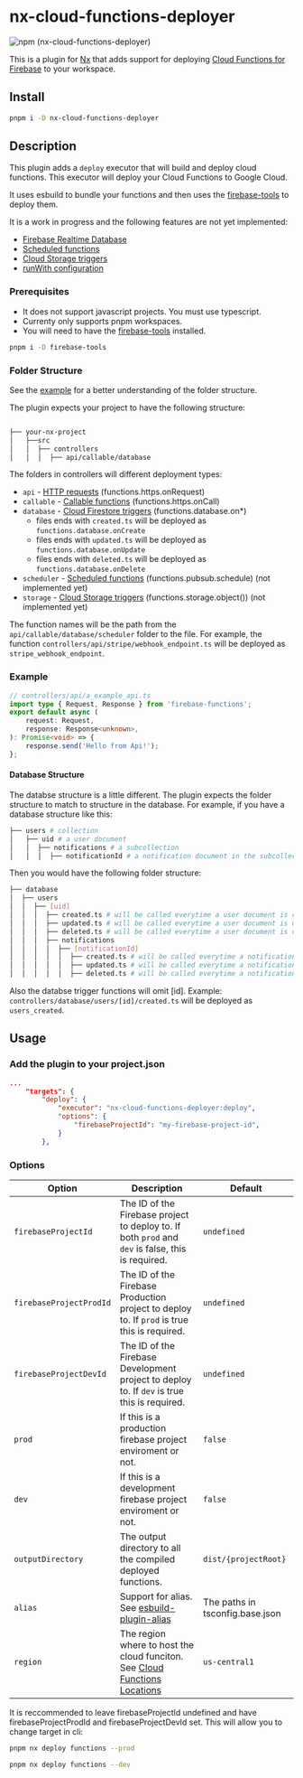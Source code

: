 # nx-cloud-functions-deployer

![npm (nx-cloud-functions-deployer)](https://img.shields.io/npm/v/nx-cloud-functions-deployer)

This is a plugin for [Nx](https://nx.dev) that adds support for deploying [Cloud Functions for Firebase](https://firebase.google.com/products/functions?gclsrc=ds&gclsrc=ds&gclid=CNmq16LU-_kCFa5IwgodA9cF8A) to your workspace.

## Install

```bash
pnpm i -D nx-cloud-functions-deployer
```

## Description

This plugin adds a `deploy` executor that will build and deploy cloud functions. This executor will deploy your Cloud Functions to Google Cloud.

It uses esbuild to bundle your functions and then uses the [firebase-tools](https://www.npmjs.com/package/firebase-tools) to deploy them.

It is a work in progress and the following features are not yet implemented:

-   [Firebase Realtime Database](https://firebase.google.com/products/realtime-database?gclsrc=ds&gclsrc=ds&gclid=CPfI982b_fkCFQtEHgId5zcCDA)
-   [Scheduled functions](https://firebase.google.com/docs/functions/schedule-functions)
-   [Cloud Storage triggers](https://firebase.google.com/docs/functions/gcp-storage-events)
-   [runWith configuration](https://firebase.google.com/docs/reference/functions/function_configuration.runtimeoptions)

### Prerequisites

-   It does not support javascript projects. You must use typescript.
-   Currenty only supports pnpm workspaces.
-   You will need to have the [firebase-tools](https://www.npmjs.com/package/firebase-tools) installed.

```bash
pnpm i -D firebase-tools
```

### Folder Structure

See the [example](https://github.com/snorreks/nx-cloud-functions-deployer/tree/master/example/apps/functions/src/controllers) for a better understanding of the folder structure.

The plugin expects your project to have the following structure:

```bash

├── your-nx-project
│   ├──src
│   │  ├── controllers
│   │  │  ├── api/callable/database
```

The folders in controllers will different deployment types:

-   `api` - [HTTP requests](https://firebase.google.com/docs/functions/http-events) (functions.https.onRequest)
-   `callable` - [Callable functions](https://firebase.google.com/docs/functions/callable) (functions.https.onCall)
-   `database` - [Cloud Firestore triggers](https://firebase.google.com/docs/functions/firestore-events) (functions.database.on\*)
    -   files ends with `created.ts` will be deployed as `functions.database.onCreate`
    -   files ends with `updated.ts` will be deployed as `functions.database.onUpdate`
    -   files ends with `deleted.ts` will be deployed as `functions.database.onDelete`
-   `scheduler` - [Scheduled functions](https://firebase.google.com/docs/functions/schedule-functions) (functions.pubsub.schedule) (not implemented yet)
-   `storage` - [Cloud Storage triggers](https://firebase.google.com/docs/functions/gcp-storage-events) (functions.storage.object()) (not implemented yet)

The function names will be the path from the `api/callable/database/scheduler` folder to the file. For example, the function `controllers/api/stripe/webhook_endpoint.ts` will be deployed as `stripe_webhook_endpoint`.

### Example

```typescript
// controllers/api/a_example_api.ts
import type { Request, Response } from 'firebase-functions';
export default async (
	request: Request,
	response: Response<unknown>,
): Promise<void> => {
	response.send('Hello from Api!');
};
```

#### Database Structure

The databse structure is a little different. The plugin expects the folder structure to match to structure in the database. For example, if you have a database structure like this:

```bash
├── users # collection
│   ├── uid # a user document
│   │  ├── notifications # a subcollection
│   │  │  ├── notificationId # a notification document in the subcollection
```

Then you would have the following folder structure:

```bash
├── database
│  ├── users
│  │  ├── [uid]
│  │  │  ├── created.ts # will be called everytime a user document is created.
│  │  │  ├── updated.ts # will be called everytime a user document is updated.
│  │  │  ├── deleted.ts # will be called everytime a user document is deleted.
│  │  │  ├── notifications
│  │  │  │  ├── [notificationId]
│  │  │  │  │  ├── created.ts # will be called everytime a notification document is created.
│  │  │  │  │  ├── updated.ts # will be called everytime a notification document is updated.
│  │  │  │  │  ├── deleted.ts # will be called everytime a notification document is deleted.
```

Also the databse trigger functions will omit [id]. Example: `controllers/database/users/[id]/created.ts` will be deployed as `users_created`.

## Usage

### Add the plugin to your project.json

```json
...
	"targets": {
		"deploy": {
			"executor": "nx-cloud-functions-deployer:deploy",
			"options": {
				"firebaseProjectId": "my-firebase-project-id",
			}
		},
```

### Options

| Option                  | Description                                                                                                                     | Default                         |
| ----------------------- | ------------------------------------------------------------------------------------------------------------------------------- | ------------------------------- |
| `firebaseProjectId`     | The ID of the Firebase project to deploy to. If both `prod` and `dev` is false, this is required.                               | `undefined`                     |
| `firebaseProjectProdId` | The ID of the Firebase Production project to deploy to. If `prod` is true this is required.                                     | `undefined`                     |
| `firebaseProjectDevId`  | The ID of the Firebase Development project to deploy to. If `dev` is true this is required.                                     | `undefined`                     |
| `prod`                  | If this is a production firebase project enviroment or not.                                                                     | `false`                         |
| `dev`                   | If this is a development firebase project enviroment or not.                                                                    | `false`                         |
| `outputDirectory`       | The output directory to all the compiled deployed functions.                                                                    | `dist/{projectRoot}`            |
| `alias`                 | Support for alias. See [esbuild-plugin-alias](https://www.npmjs.com/package/esbuild-plugin-alias)                               | The paths in tsconfig.base.json |
| `region`                | The region where to host the cloud funciton. See [Cloud Functions Locations](https://cloud.google.com/functions/docs/locations) | `us-central1`                   |

It is reccommended to leave firebaseProjectId undefined and have firebaseProjectProdId and firebaseProjectDevId set. This will allow you to change target in cli:

```bash
pnpm nx deploy functions --prod
```

```bash
pnpm nx deploy functions --dev
```

